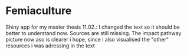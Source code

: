 # Femiaculture
Shiny app for my master thesis
11.02.: I changed the text so it should be better to understand now. Sources are still missing.
The impact pathway picture now aso is clearer i hope, since i also visualised the "other" resources i was adressing in the text

